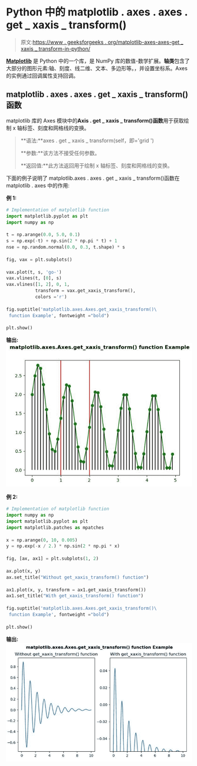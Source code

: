 # Python 中的 matplotlib . axes . axes . get _ xaxis _ transform()

> 原文:[https://www . geeksforgeeks . org/matplotlib-axes-axes-get _ xaxis _ transform-in-python/](https://www.geeksforgeeks.org/matplotlib-axes-axes-get_xaxis_transform-in-python/)

**[Matplotlib](https://www.geeksforgeeks.org/python-introduction-matplotlib/)** 是 Python 中的一个库，是 NumPy 库的数值-数学扩展。**轴类**包含了大部分的图形元素:轴、刻度、线二维、文本、多边形等。，并设置坐标系。Axes 的实例通过回调属性支持回调。

## matplotlib . axes . axes . get _ xaxis _ transform()函数

matplotlib 库的 Axes 模块中的**Axis . get _ xaxis _ transform()函数**用于获取绘制 x 轴标签、刻度和网格线的变换。

> **语法:**axes . get _ xaxis _ transform(self，即='grid ')
> 
> **参数:**该方法不接受任何参数。
> 
> **返回值:**此方法返回用于绘制 x 轴标签、刻度和网格线的变换。

下面的例子说明了 matplotlib.axes . axes . get _ xaxis _ transform()函数在 matplotlib . axes 中的作用:

**例 1:**

```py
# Implementation of matplotlib function
import matplotlib.pyplot as plt
import numpy as np

t = np.arange(0.0, 5.0, 0.1)
s = np.exp(-t) + np.sin(2 * np.pi * t) + 1
nse = np.random.normal(0.0, 0.3, t.shape) * s

fig, vax = plt.subplots()

vax.plot(t, s, 'go-')
vax.vlines(t, [0], s)
vax.vlines([1, 2], 0, 1,
           transform = vax.get_xaxis_transform(),
           colors ='r')

fig.suptitle('matplotlib.axes.Axes.get_xaxis_transform()\
 function Example', fontweight ="bold")

plt.show()
```

**输出:**
![](img/7bf104e7ac31e6b9b50948f9c1c20593.png)

**例 2:**

```py
# Implementation of matplotlib function
import numpy as np
import matplotlib.pyplot as plt
import matplotlib.patches as mpatches

x = np.arange(0, 10, 0.005)
y = np.exp(-x / 2.) * np.sin(2 * np.pi * x)

fig, [ax, ax1] = plt.subplots(1, 2)

ax.plot(x, y)
ax.set_title("Without get_xaxis_transform() function")

ax1.plot(x, y, transform = ax1.get_xaxis_transform())
ax1.set_title("With get_xaxis_transform() function")

fig.suptitle('matplotlib.axes.Axes.get_xaxis_transform()\
 function Example', fontweight ="bold")

plt.show()
```

**输出:**
![](img/20a325b2afc97f5674681b358a811322.png)